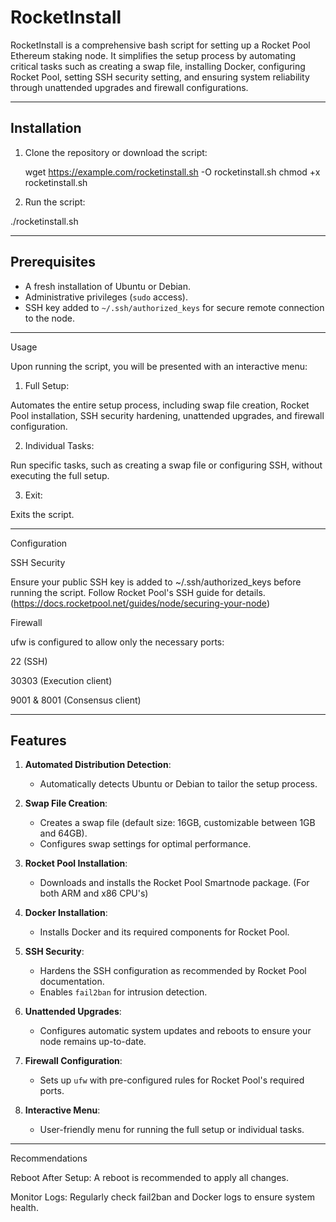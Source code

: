 # RocketInstall

RocketInstall is a comprehensive bash script for setting up a Rocket Pool Ethereum staking node. It simplifies the setup process by automating critical tasks such as creating a swap file, installing Docker, configuring Rocket Pool, setting SSH security setting, and ensuring system reliability through unattended upgrades and firewall configurations.

---

## Installation

1. Clone the repository or download the script:
   
   wget https://example.com/rocketinstall.sh -O rocketinstall.sh
   chmod +x rocketinstall.sh

2. Run the script:

./rocketinstall.sh

---

## Prerequisites

- A fresh installation of Ubuntu or Debian.
- Administrative privileges (`sudo` access).
- SSH key added to `~/.ssh/authorized_keys` for secure remote connection to the node.

---

Usage

Upon running the script, you will be presented with an interactive menu:

1. Full Setup:

Automates the entire setup process, including swap file creation, Rocket Pool installation, SSH security hardening, unattended upgrades, and firewall configuration.

2. Individual Tasks:

Run specific tasks, such as creating a swap file or configuring SSH, without executing the full setup.

3. Exit:

Exits the script.

---

Configuration

SSH Security

Ensure your public SSH key is added to ~/.ssh/authorized_keys before running the script. Follow Rocket Pool's SSH guide for details.
(https://docs.rocketpool.net/guides/node/securing-your-node)

Firewall

ufw is configured to allow only the necessary ports:

22 (SSH)

30303 (Execution client)

9001 & 8001 (Consensus client)

---

## Features

1. **Automated Distribution Detection**:
   - Automatically detects Ubuntu or Debian to tailor the setup process.

2. **Swap File Creation**:
   - Creates a swap file (default size: 16GB, customizable between 1GB and 64GB).
   - Configures swap settings for optimal performance.

3. **Rocket Pool Installation**:
   - Downloads and installs the Rocket Pool Smartnode package. (For both ARM and x86 CPU's)
   

4. **Docker Installation**:
   - Installs Docker and its required components for Rocket Pool.

5. **SSH Security**:
   - Hardens the SSH configuration as recommended by Rocket Pool documentation.
   - Enables `fail2ban` for intrusion detection.

6. **Unattended Upgrades**:
   - Configures automatic system updates and reboots to ensure your node remains up-to-date.

7. **Firewall Configuration**:
   - Sets up `ufw` with pre-configured rules for Rocket Pool's required ports.

8. **Interactive Menu**:
   - User-friendly menu for running the full setup or individual tasks.

---

Recommendations

Reboot After Setup: A reboot is recommended to apply all changes.

Monitor Logs: Regularly check fail2ban and Docker logs to ensure system health.

